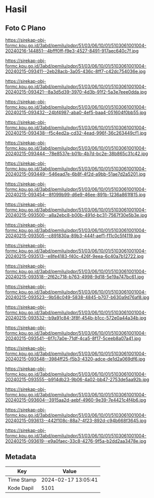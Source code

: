 # Hasil

## Foto C Plano

https://sirekap-obj-formc.kpu.go.id/3abd/pemilu/pdpr/51/03/06/10/01/5103061001004-20240216-144851--4bfff0ff-f9e3-4527-8491-917aec640c7f.jpg

https://sirekap-obj-formc.kpu.go.id/3abd/pemilu/pdpr/51/03/06/10/01/5103061001004-20240215-093411--2eb28acb-3a05-436c-8ff7-c42dc754036e.jpg

https://sirekap-obj-formc.kpu.go.id/3abd/pemilu/pdpr/51/03/06/10/01/5103061001004-20240215-093421--8a3d5d39-3970-4d3b-91f2-5a3e7eee0dda.jpg

https://sirekap-obj-formc.kpu.go.id/3abd/pemilu/pdpr/51/03/06/10/01/5103061001004-20240215-093432--24bf4987-aba0-4ef5-baa4-051604f0bb55.jpg

https://sirekap-obj-formc.kpu.go.id/3abd/pemilu/pdpr/51/03/06/10/01/5103061001004-20240215-093438--f5c4ed2a-cd32-4ead-996f-36c263449cf1.jpg

https://sirekap-obj-formc.kpu.go.id/3abd/pemilu/pdpr/51/03/06/10/01/5103061001004-20240215-093444--78e8537e-b01b-4b7d-bc2e-38b865c31c42.jpg

https://sirekap-obj-formc.kpu.go.id/3abd/pemilu/pdpr/51/03/06/10/01/5103061001004-20240215-093449--546ead7e-6b8f-4f2d-a9bb-51ae7d2a5201.jpg

https://sirekap-obj-formc.kpu.go.id/3abd/pemilu/pdpr/51/03/06/10/01/5103061001004-20240215-093454--8f099b99-d6e9-46ee-891b-1236a861f815.jpg

https://sirekap-obj-formc.kpu.go.id/3abd/pemilu/pdpr/51/03/06/10/01/5103061001004-20240215-093500--a8a2ebc8-b00b-491d-bc31-7567f30e5b3e.jpg

https://sirekap-obj-formc.kpu.go.id/3abd/pemilu/pdpr/51/03/06/10/01/5103061001004-20240215-093505--c891830a-89b3-444f-aef1-f11c0c5f4119.jpg

https://sirekap-obj-formc.kpu.go.id/3abd/pemilu/pdpr/51/03/06/10/01/5103061001004-20240215-093513--e8fe4183-f40c-426f-9eea-6c40a7b12722.jpg

https://sirekap-obj-formc.kpu.go.id/3abd/pemilu/pdpr/51/03/06/10/01/5103061001004-20240215-093518--2f62c718-b763-4998-9d18-5e19a747bc61.jpg

https://sirekap-obj-formc.kpu.go.id/3abd/pemilu/pdpr/51/03/06/10/01/5103061001004-20240215-093523--9b58c049-5838-4845-b707-b630a9d76af8.jpg

https://sirekap-obj-formc.kpu.go.id/3abd/pemilu/pdpr/51/03/06/10/01/5103061001004-20240215-093532--b9a91c84-3f8f-454b-b1cc-572e0a44a34b.jpg

https://sirekap-obj-formc.kpu.go.id/3abd/pemilu/pdpr/51/03/06/10/01/5103061001004-20240215-093541--6f7c7a0e-71df-4ca5-8f17-5ceeb8a07a41.jpg

https://sirekap-obj-formc.kpu.go.id/3abd/pemilu/pdpr/51/03/06/10/01/5103061001004-20240215-093548--3984ff25-f5b3-4320-adce-de1d2a069df6.jpg

https://sirekap-obj-formc.kpu.go.id/3abd/pemilu/pdpr/51/03/06/10/01/5103061001004-20240215-093555--b914db23-9b06-4a02-bb47-2753de5aa92b.jpg

https://sirekap-obj-formc.kpu.go.id/3abd/pemilu/pdpr/51/03/06/10/01/5103061001004-20240215-093604--3915aa2d-aebf-4960-9e39-7e4421c4f4b6.jpg

https://sirekap-obj-formc.kpu.go.id/3abd/pemilu/pdpr/51/03/06/10/01/5103061001004-20240215-093613--442f108c-88a7-4f23-892d-c94b668f3645.jpg

https://sirekap-obj-formc.kpu.go.id/3abd/pemilu/pdpr/51/03/06/10/01/5103061001004-20240215-093619--e9a0faec-33c8-4276-9f5a-b2dd2aa3478e.jpg


## Metadata

| Key        | Value               |
| ---------- | ------------------- |
| Time Stamp | 2024-02-17 13:05:41 |
| Kode Dapil | 5101                |



